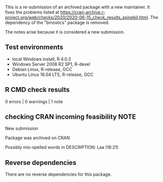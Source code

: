 This is a re-submission of an archived package with a new maintainer. It fixes the problems listed at https://cran-archive.r-project.org/web/checks/2020/2020-06-15_check_results_spinebil.html. The dependency of the "binostics" package is removed.

The notes arise because it is considered a new submission.

## Test environments

* local Windows install, R 4.0.3
* Windows Server 2008 R2 SP1, R-devel
* Debian Linux, R-release, GCC
* Ubuntu Linux 16.04 LTS, R-release, GCC 

## R CMD check results

0 errors | 0 warnings | 1 note

## checking CRAN incoming feasibility NOTE

New submission

Package was archived on CRAN

Possibly mis-spelled words in DESCRIPTION:
  Laa (18:21)

## Reverse dependencies

There are no reverse dependencies for this package.
